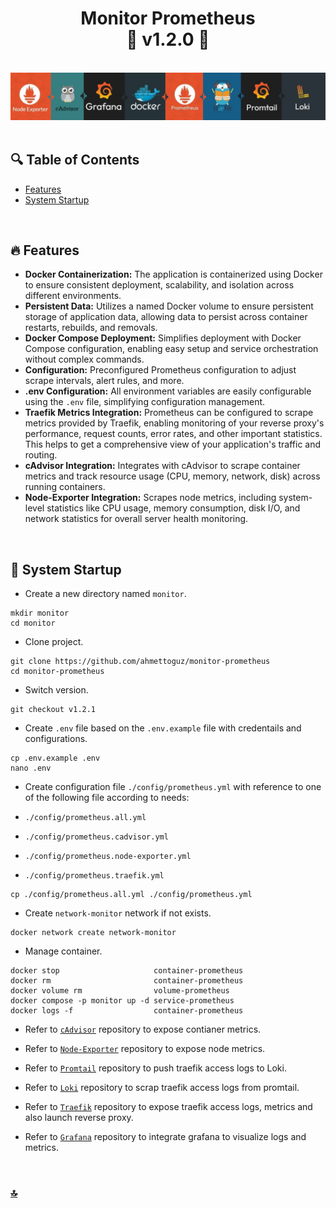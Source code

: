 <h1 id="top" align="center">Monitor Prometheus <br/> 🚢 v1.2.0 🚢</h1>

<br>

<div align="center">
    <img width=auto src="assets/banner/banner.png">
</div>

<br>

## 🔍 Table of Contents

- [Features](#features)
- [System Startup](#system-startup)

<br/>

<h2 id="features">🔥 Features</h2>

- **Docker Containerization:** The application is containerized using Docker to ensure consistent deployment, scalability, and isolation across different environments.
- **Persistent Data:** Utilizes a named Docker volume to ensure persistent storage of application data, allowing data to persist across container restarts, rebuilds, and removals.
- **Docker Compose Deployment:** Simplifies deployment with Docker Compose configuration, enabling easy setup and service orchestration without complex commands.
- **Configuration:** Preconfigured Prometheus configuration to adjust scrape intervals, alert rules, and more.
- **.env Configuration:** All environment variables are easily configurable using the `.env` file, simplifying configuration management.
- **Traefik Metrics Integration:** Prometheus can be configured to scrape metrics provided by Traefik, enabling monitoring of your reverse proxy's performance, request counts, error rates, and other important statistics. This helps to get a comprehensive view of your application's traffic and routing.
- **cAdvisor Integration:** Integrates with cAdvisor to scrape container metrics and track resource usage (CPU, memory, network, disk) across running containers.
- **Node-Exporter Integration:** Scrapes node metrics, including system-level statistics like CPU usage, memory consumption, disk I/O, and network statistics for overall server health monitoring.

<br/>

<h2 id="system-startup">🚀 System Startup</h2>

- Create a new directory named `monitor`.

```
mkdir monitor
cd monitor
```

- Clone project.

```
git clone https://github.com/ahmettoguz/monitor-prometheus
cd monitor-prometheus
```

- Switch version.

```
git checkout v1.2.1
```

- Create `.env` file based on the `.env.example` file with credentails and configurations.

```
cp .env.example .env
nano .env
```

- Create configuration file `./config/prometheus.yml` with reference to one of the following file according to needs:

- `./config/prometheus.all.yml`
- `./config/prometheus.cadvisor.yml`
- `./config/prometheus.node-exporter.yml`
- `./config/prometheus.traefik.yml`

```
cp ./config/prometheus.all.yml ./config/prometheus.yml
```

- Create `network-monitor` network if not exists.

```
docker network create network-monitor
```

- Manage container.

```
docker stop                     container-prometheus
docker rm                       container-prometheus
docker volume rm                volume-prometheus
docker compose -p monitor up -d service-prometheus
docker logs -f                  container-prometheus
```

- Refer to [`cAdvisor`](https://github.com/ahmettoguz/monitor-cadvisor) repository to expose contianer metrics.

- Refer to [`Node-Exporter`](https://github.com/ahmettoguz/monitor-node-exporter) repository to expose node metrics.

- Refer to [`Promtail`](https://github.com/ahmettoguz/monitor-promtail) repository to push traefik access logs to Loki.

- Refer to [`Loki`](https://github.com/ahmettoguz/monitor-loki) repository to scrap traefik access logs from promtail.

- Refer to [`Traefik`](https://github.com/ahmettoguz/proxy-traefik) repository to expose traefik access logs, metrics and also launch reverse proxy.

- Refer to [`Grafana`](https://github.com/ahmettoguz/monitor-grafana) repository to integrate grafana to visualize logs and metrics.

<br/>

### [🔝](#top)
